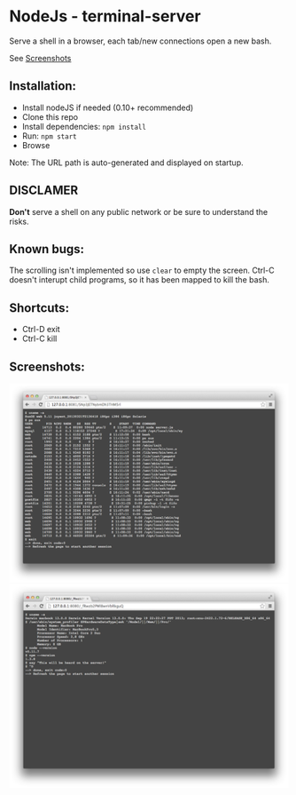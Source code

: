 NodeJs - terminal-server
========================

Serve a shell in a browser, each tab/new connections open a new bash.

See [Screenshots](#shortcuts)

Installation:
-------------
- Install nodeJS if needed (0.10+ recommended)
- Clone this repo
- Install dependencies: `npm install`
- Run: `npm start`
- Browse
 
Note: The URL path is auto-generated and displayed on startup.

DISCLAMER
---------
**Don't** serve a shell on any public network or be sure to understand the risks. 

Known bugs:
-----------
The scrolling isn't implemented so use `clear` to empty the screen.
Ctrl-C doesn't interupt child programs, so it has been mapped to kill the bash.

Shortcuts:
----------
- Ctrl-D exit 
- Ctrl-C kill
 
Screenshots:
------------
![SmartOS](doc/smartos.png)
![Mac OS X](doc/mac.png)

